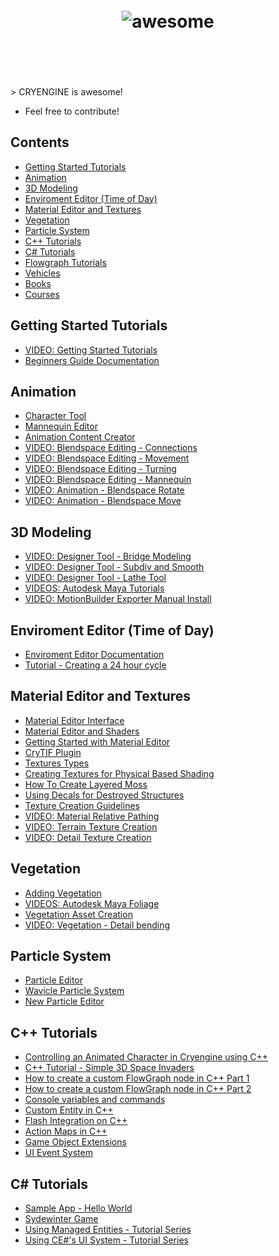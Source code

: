 <h1 align="center">
	<br>
	<img src="http://assets.crytek.com/asset-bank/servlet/display?file=53afea7353b47c373308db1bbe7ef6708fc288b90ff196f5b99f7b37094a0bd57d2f1093d7e2dbb0.jpg" alt="awesome">
	<br>
	<br>
	<br>
</h1>
> CRYENGINE is awesome!

- Feel free to contribute!

## Contents

- [Getting Started Tutorials](#getting-started)
- [Animation](#animation)
- [3D Modeling](#3dmodeling)
- [Enviroment Editor (Time of Day)](#environment-editor)
- [Material Editor and Textures](#textures)
- [Vegetation](#vegetation)
- [Particle System](#particle-system)
- [C++ Tutorials](#cpp-tutorials)
- [C# Tutorials](#csharp-tutorials)
- [Flowgraph Tutorials](#flowgraph-tutorials)
- [Vehicles](#vehicles)
- [Books](#books)
- [Courses](#courses)


## Getting Started Tutorials

- [VIDEO: Getting Started Tutorials](https://www.cryengine.com/tutorials/getting-started)
- [Beginners Guide Documentation](http://docs.cryengine.com/display/CEMANUAL/Beginners+Guide)


## Animation

- [Character Tool](http://docs.cryengine.com/display/SDKDOC2/Character+Tool)
- [Mannequin Editor](http://docs.cryengine.com/display/SDKDOC2/Mannequin)
- [Animation Content Creator](http://docs.cryengine.com/display/SDKDOC2/Animation+Content+Creation)
- [VIDEO: Blendspace Editing - Connections](https://www.youtube.com/watch?v=Kqn5Yy4Je1g)
- [VIDEO: Blendspace Editing - Movement](https://www.youtube.com/watch?v=_dmzt168M3Q)
- [VIDEO: Blendspace Editing - Turning](https://www.youtube.com/watch?v=EC5TNYq5Pkk)
- [VIDEO: Blendspace Editing - Mannequin](https://www.youtube.com/watch?v=63KvqQkrQGI)
- [VIDEO: Animation - Blendspace Rotate](https://www.youtube.com/watch?v=US4raK10CWM)
- [VIDEO: Animation - Blendspace Move](https://www.youtube.com/watch?v=8BLco2p33cs)

## 3D Modeling

- [VIDEO: Designer Tool - Bridge Modeling](https://www.youtube.com/watch?v=Xz6_vqWe7Hg)
- [VIDEO: Designer Tool - Subdiv and Smooth](https://www.youtube.com/watch?v=xY5TvIngbNg)
- [VIDEO: Designer Tool - Lathe Tool](https://www.youtube.com/watch?v=HVsbldDltsA)
- [VIDEOS: Autodesk Maya Tutorials](https://www.cryengine.com/tutorials/artist-series/autodesk-maya)
- [VIDEO: MotionBuilder Exporter Manual Install](https://www.youtube.com/watch?v=ywrNQxniyzg)

## Enviroment Editor (Time of Day)

- [Enviroment Editor Documentation](http://docs.cryengine.com/display/CEMANUAL/Time+of+Day)
- [Tutorial - Creating a 24 hour cycle](http://docs.cryengine.com/display/CEMANUAL/Tutorial+-+Lighting+-+Creating+a+24+hour+cycle)

## Material Editor and Textures

- [Material Editor Interface](http://docs.cryengine.com/display/CEMANUAL/Material+Editor)
- [Material Editor and Shaders](http://docs.cryengine.com/display/SDKDOC2/Material+Editor+and+Shaders)
- [Getting Started with Material Editor](http://docs.cryengine.com/display/CEMANUAL/Tutorial+-+Getting+Started+with+the+Material+Editor)
- [CryTIF Plugin](http://docs.cryengine.com/display/SDKDOC2/CryTIF+Plugin)
- [Textures Types](http://docs.cryengine.com/display/SDKDOC2/Textures+Types)
- [Creating Textures for Physical Based Shading](http://docs.cryengine.com/display/SDKDOC2/Creating+Textures+for+Physical+Based+Shading)
- [How To Create Layered Moss](http://docs.cryengine.com/display/SDKDOC2/How+to+Create+Layered+Moss)
- [Using Decals for Destroyed Structures](http://docs.cryengine.com/display/SDKDOC2/Using+Decals+for+Destroyed+Structures)
- [Texture Creation Guidelines](http://docs.cryengine.com/display/SDKDOC2/Texture+Creation+Guidelines)
- [VIDEO: Material Relative Pathing](https://www.youtube.com/watch?v=METtfO6i4Hc)
- [VIDEO: Terrain Texture Creation](https://www.youtube.com/watch?v=iu08fg9XWSw)
- [VIDEO: Detail Texture Creation](https://www.youtube.com/watch?v=NZei-j21m4k)

## Vegetation

- [Adding Vegetation](http://docs.cryengine.com/display/CEMANUAL/Adding+Vegetation)
- [VIDEOS: Autodesk Maya Foliage](https://www.cryengine.com/tutorials/artist-series/autodesk-maya/maya-foliage)
- [Vegetation Asset Creation](http://docs.cryengine.com/display/CEMANUAL/Tutorial+-+Vegetation+Asset+Creation)
- [VIDEO: Vegetation - Detail bending](https://www.youtube.com/watch?v=_mlmfXxEh1M)


## Particle System

- [Particle Editor](http://docs.cryengine.com/display/CEMANUAL/Particle+Editor)
- [Wavicle Particle System](http://docs.cryengine.com/display/CEMANUAL/Wavicle+Particle+System)
- [New Particle Editor](http://docs.cryengine.com/display/CEMANUAL/Particle+Editor+2)


## C++ Tutorials

- [Controlling an Animated Character in Cryengine using C++](https://hawkes.info/2016/07/10/controlling-an-animated-character-in-cryengine-using-cpp/)
- [C++ Tutorial - Simple 3D Space Invaders](https://www.cryengine.com/community/viewtopic.php?f=291&t=124058)
- [How to create a custom FlowGraph node in C++ Part 1](https://www.cryengine.com/community/viewtopic.php?f=328&t=133957)
- [How to create a custom FlowGraph node in C++ Part 2](https://www.cryengine.com/community/viewtopic.php?f=328&t=134031)
- [Console variables and commands](https://www.cryengine.com/community/viewtopic.php?f=328&t=134099)
- [Custom Entity in C++](https://www.cryengine.com/community/viewtopic.php?f=328&t=134214)
- [Flash Integration on C++](https://www.cryengine.com/community/viewtopic.php?f=291&t=134287)
- [Action Maps in C++](https://www.cryengine.com/community/viewtopic.php?f=291&t=134348)
- [Game Object Extensions](https://www.cryengine.com/community/viewtopic.php?f=291&t=134629)
- [UI Event System](http://docs.cryengine.com/display/CEPROG/UI+Event+System)

## C# Tutorials

- [Sample App - Hello World](http://docs.cryengine.com/pages/viewpage.action?pageId=24281838)
- [Sydewinter Game](http://docs.cryengine.com/pages/viewpage.action?pageId=24283087)
- [Using Managed Entities - Tutorial Series](http://docs.cryengine.com/pages/viewpage.action?pageId=25536731)
- [Using CE#'s UI System - Tutorial Series](http://docs.cryengine.com/pages/viewpage.action?pageId=25536751)
